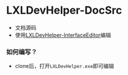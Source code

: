 # LXLDevHelper-DocSrc
- 文档源码
- 使用[LXLDevHelper-InterfaceEditor](https://github.com/LiteLDev-LXL/LXLDevHelper-InterfaceEditor)编辑
### 如何编写？
- clone后，打开`LXLDevHelper.exe`即可编辑
